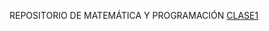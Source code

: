 REPOSITORIO DE MATEMÁTICA Y PROGRAMACIÓN
[CLASE1](https://colab.research.google.com/drive/1K5z-JXuavVKW2RDevr3D2S10k_Bc9u5N?usp=sharing)
